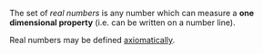 The set of _real numbers_ is any number which can measure a **one dimensional property** (i.e. can be written on a number line).

Real numbers may be defined [axiomatically](https://learn-eu-central-1-prod-fleet01-xythos.content.blackboardcdn.com/62b985ffa0afc/6050912?X-Blackboard-S3-Bucket=learn-eu-central-1-prod-fleet01-xythos&X-Blackboard-Expiration=1726250400000&X-Blackboard-Signature=YB0eBcqZ%2BQe4FB2xoQz0ZVlmkwH5wbQ%2FSCNMx8w9x%2F4%3D&X-Blackboard-Client-Id=300200&X-Blackboard-S3-Region=eu-central-1&response-cache-control=private%2C%20max-age%3D21600&response-content-disposition=inline%3B%20filename%2A%3DUTF-8%27%27Lecture3.pdf&response-content-type=application%2Fpdf&X-Amz-Security-Token=IQoJb3JpZ2luX2VjEJP%2F%2F%2F%2F%2F%2F%2F%2F%2F%2FwEaDGV1LWNlbnRyYWwtMSJIMEYCIQCCWePC6BaUe95GMN069rMCcPjgnH8FTU3kL2fQ3%2F6GNgIhAOUG0bOoFaW77yrSji8qTFqGuHibRAtDaaFXVBShTPMUKsYFCLz%2F%2F%2F%2F%2F%2F%2F%2F%2F%2FwEQBBoMNjM1NTY3OTI0MTgzIgwM2jltTc0LPxiF01cqmgUHt1nibmkrcESwhGI3BxjIDoEh%2FC3SGTD2CLkv9BR1xbtuG2h6U0EK3zEFV2WrtcaDDftOEuTB2VNdK8RauM1QXUcKJD3%2FZ7K1qRvM9UOkcOLaRg7VuMY%2B7p3Xg1d8QXfiGo6UvrUckzVyI9j0MkrKdcxm%2FnLzTUPeQs0trZCo4buwYMmWyZNWTHGjyQyzySW8VYAwl4tBUFEpMQoXrQnzSzVloN%2FcIJQYAFq9XtrTZ0rn0g6c8JUrApXc%2Fr%2BcaJPtoyoKVKYfC2eN9llMnDUvk%2FO95OqsnpL268w4nsYKkFzOvVP3gsVXakfqeA7ctNwKFUXxzHIYnY%2B%2BGrCpM%2BkDAMA68TBBibYqTR18bhDOp7qGtX0egtDoQf5gRteCRZ4iB%2BVs1ooyCSO7gxgzFn%2FZ5D8W%2BmglG1Xm05MPTvW96bU1wcMz4ToxJYjB7JAdEbsQdhulPkBBJZl9Q%2BA4Hq6tz%2FxahIuVHde5HCLxkFJxCxnpSRRDUzO2Da6zB2zBKkz9f7uuNlz6W1NzGjDeDLn%2BG%2BsS1t%2B5spyag4K873LibbYLVlvvbMnLqmT2yGKQ0NFNh5s2BfUmTccKmF0aDa%2FWGiHLr4nfwpM%2B%2FNi9m5pvChshftWwgNFGftdorsFArlpGv4ei0dXG%2BQI70JH7KUm0VrazHaGZL46FxROlFII%2FXyPbYPK1I%2FMRXvglVuE83K%2Bi38ZmRJeQcRpRiuUMDP66BAA%2F1KEgzQo5ibQBUglDo3NkknGPeVOfPk5z5qNg2hhiztvJeaELSDIRisceN%2B73gH3%2BeU9Ppgpmqjc3uljccKu0FAw%2Fr2k9t8vYBdo1PWL4immd5MbZ43q3OAYjsQetfMP233dH3gGLr%2F19OexXeLYn%2F7C4b33xuhswuLyQtwY6sAHj4Bpsh6ao3BGSLXn2za4z55kN%2BBFCZiOMt8BH2mBtp3CEB6GniXlifz%2B0c9DZBSuEvyXJ2wymKwVP0QyOP9G3j2ZFDKhANSmvxTI7sUt1fNTfFQFOIUOBn6QFi%2B9PTlMxIuKBjdtgu%2B7KeKJDjEO7%2FaB%2F%2BF35XcxjI5AS93%2BQPlMx%2FIfI9oNbz3h%2B7dt6Pm%2BQiWe%2BvZInEpBVS9BPOL554i5v0X70RA%2BIdR65nIuHLQ%3D%3D&X-Amz-Algorithm=AWS4-HMAC-SHA256&X-Amz-Date=20240913T120000Z&X-Amz-SignedHeaders=host&X-Amz-Expires=21600&X-Amz-Credential=ASIAZH6WM4PLQ5WYPTPH%2F20240913%2Feu-central-1%2Fs3%2Faws4_request&X-Amz-Signature=1dcf4c019540fc68fecd93953121c6b9819977e9018afb19ea5a6d2227890c09).